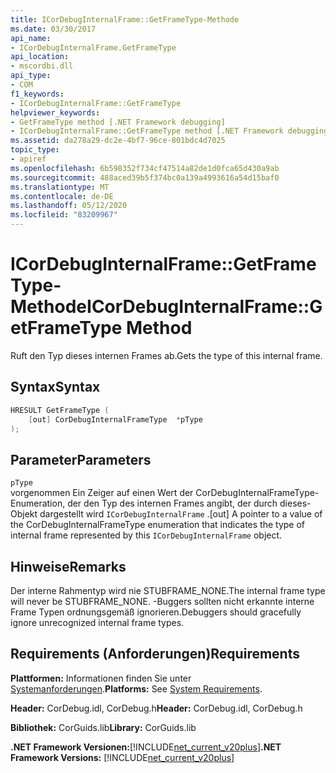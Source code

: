 ```yaml
---
title: ICorDebugInternalFrame::GetFrameType-Methode
ms.date: 03/30/2017
api_name:
- ICorDebugInternalFrame.GetFrameType
api_location:
- mscordbi.dll
api_type:
- COM
f1_keywords:
- ICorDebugInternalFrame::GetFrameType
helpviewer_keywords:
- GetFrameType method [.NET Framework debugging]
- ICorDebugInternalFrame::GetFrameType method [.NET Framework debugging]
ms.assetid: da278a29-dc2e-4bf7-96ce-801bdc4d7025
topic_type:
- apiref
ms.openlocfilehash: 6b598352f734cf47514a82de1d0fca65d430a9ab
ms.sourcegitcommit: 488aced39b5f374bc0a139a4993616a54d15baf0
ms.translationtype: MT
ms.contentlocale: de-DE
ms.lasthandoff: 05/12/2020
ms.locfileid: "83209967"
---
```

# <a name="icordebuginternalframegetframetype-method"></a><span data-ttu-id="a1e39-102">ICorDebugInternalFrame::GetFrameType-Methode</span><span class="sxs-lookup"><span data-stu-id="a1e39-102">ICorDebugInternalFrame::GetFrameType Method</span></span>
<span data-ttu-id="a1e39-103">Ruft den Typ dieses internen Frames ab.</span><span class="sxs-lookup"><span data-stu-id="a1e39-103">Gets the type of this internal frame.</span></span>  
  
## <a name="syntax"></a><span data-ttu-id="a1e39-104">Syntax</span><span class="sxs-lookup"><span data-stu-id="a1e39-104">Syntax</span></span>  
  
```cpp  
HRESULT GetFrameType (  
    [out] CorDebugInternalFrameType  *pType  
);  
```  
  
## <a name="parameters"></a><span data-ttu-id="a1e39-105">Parameter</span><span class="sxs-lookup"><span data-stu-id="a1e39-105">Parameters</span></span>  
 `pType`  
 <span data-ttu-id="a1e39-106">vorgenommen Ein Zeiger auf einen Wert der CorDebugInternalFrameType-Enumeration, der den Typ des internen Frames angibt, der durch dieses-Objekt dargestellt wird `ICorDebugInternalFrame` .</span><span class="sxs-lookup"><span data-stu-id="a1e39-106">[out] A pointer to a value of the CorDebugInternalFrameType enumeration that indicates the type of internal frame represented by this `ICorDebugInternalFrame` object.</span></span>  
  
## <a name="remarks"></a><span data-ttu-id="a1e39-107">Hinweise</span><span class="sxs-lookup"><span data-stu-id="a1e39-107">Remarks</span></span>  
 <span data-ttu-id="a1e39-108">Der interne Rahmentyp wird nie STUBFRAME_NONE.</span><span class="sxs-lookup"><span data-stu-id="a1e39-108">The internal frame type will never be STUBFRAME_NONE.</span></span> <span data-ttu-id="a1e39-109">-Buggers sollten nicht erkannte interne Frame Typen ordnungsgemäß ignorieren.</span><span class="sxs-lookup"><span data-stu-id="a1e39-109">Debuggers should gracefully ignore unrecognized internal frame types.</span></span>  
  
## <a name="requirements"></a><span data-ttu-id="a1e39-110">Requirements (Anforderungen)</span><span class="sxs-lookup"><span data-stu-id="a1e39-110">Requirements</span></span>  
 <span data-ttu-id="a1e39-111">**Plattformen:** Informationen finden Sie unter [Systemanforderungen](../../get-started/system-requirements.md).</span><span class="sxs-lookup"><span data-stu-id="a1e39-111">**Platforms:** See [System Requirements](../../get-started/system-requirements.md).</span></span>  
  
 <span data-ttu-id="a1e39-112">**Header:** CorDebug.idl, CorDebug.h</span><span class="sxs-lookup"><span data-stu-id="a1e39-112">**Header:** CorDebug.idl, CorDebug.h</span></span>  
  
 <span data-ttu-id="a1e39-113">**Bibliothek:** CorGuids.lib</span><span class="sxs-lookup"><span data-stu-id="a1e39-113">**Library:** CorGuids.lib</span></span>  
  
 <span data-ttu-id="a1e39-114">**.NET Framework Versionen:**[!INCLUDE[net_current_v20plus](../../../../includes/net-current-v20plus-md.md)]</span><span class="sxs-lookup"><span data-stu-id="a1e39-114">**.NET Framework Versions:** [!INCLUDE[net_current_v20plus](../../../../includes/net-current-v20plus-md.md)]</span></span>
